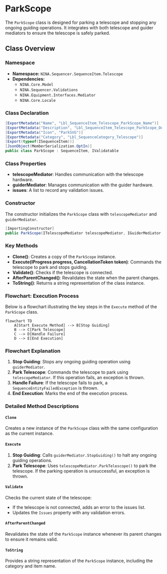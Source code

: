 # ParkScope

The `ParkScope` class is designed for parking a telescope and stopping any ongoing guiding operations. It integrates with both telescope and guider mediators to ensure the telescope is safely parked.

## Class Overview

### Namespace

- **Namespace:** `NINA.Sequencer.SequenceItem.Telescope`
- **Dependencies:**
  - `NINA.Core.Model`
  - `NINA.Sequencer.Validations`
  - `NINA.Equipment.Interfaces.Mediator`
  - `NINA.Core.Locale`

### Class Declaration

```csharp
[ExportMetadata("Name", "Lbl_SequenceItem_Telescope_ParkScope_Name")]
[ExportMetadata("Description", "Lbl_SequenceItem_Telescope_ParkScope_Description")]
[ExportMetadata("Icon", "ParkSVG")]
[ExportMetadata("Category", "Lbl_SequenceCategory_Telescope")]
[Export(typeof(ISequenceItem))]
[JsonObject(MemberSerialization.OptIn)]
public class ParkScope : SequenceItem, IValidatable
```

### Class Properties

- **telescopeMediator**: Handles communication with the telescope hardware.
- **guiderMediator**: Manages communication with the guider hardware.
- **issues**: A list to record any validation issues.

### Constructor

The constructor initializes the `ParkScope` class with `telescopeMediator` and `guiderMediator`.

```csharp
[ImportingConstructor]
public ParkScope(ITelescopeMediator telescopeMediator, IGuiderMediator guiderMediator)
```

### Key Methods

- **Clone()**: Creates a copy of the `ParkScope` instance.
- **Execute(IProgress<ApplicationStatus> progress, CancellationToken token)**: Commands the telescope to park and stops guiding.
- **Validate()**: Checks if the telescope is connected.
- **AfterParentChanged()**: Revalidates the state when the parent changes.
- **ToString()**: Returns a string representation of the class instance.

### Flowchart: Execution Process

Below is a flowchart illustrating the key steps in the `Execute` method of the `ParkScope` class.

```mermaid
flowchart TD
    A[Start Execute Method] --> B[Stop Guiding]
    B --> C[Park Telescope]
    C --> D[Handle Failure]
    D --> E[End Execution]
```

### Flowchart Explanation

1. **Stop Guiding**: Stops any ongoing guiding operation using `guiderMediator`.
2. **Park Telescope**: Commands the telescope to park using `telescopeMediator`. If this operation fails, an exception is thrown.
3. **Handle Failure**: If the telescope fails to park, a `SequenceEntityFailedException` is thrown.
4. **End Execution**: Marks the end of the execution process.

### Detailed Method Descriptions

#### `Clone`

Creates a new instance of the `ParkScope` class with the same configuration as the current instance.

#### `Execute`

1. **Stop Guiding**: Calls `guiderMediator.StopGuiding()` to halt any ongoing guiding operations.
2. **Park Telescope**: Uses `telescopeMediator.ParkTelescope()` to park the telescope. If the parking operation is unsuccessful, an exception is thrown.

#### `Validate`

Checks the current state of the telescope:

- If the telescope is not connected, adds an error to the issues list.
- Updates the `Issues` property with any validation errors.

#### `AfterParentChanged`

Revalidates the state of the `ParkScope` instance whenever its parent changes to ensure it remains valid.

#### `ToString`

Provides a string representation of the `ParkScope` instance, including the category and item name.
